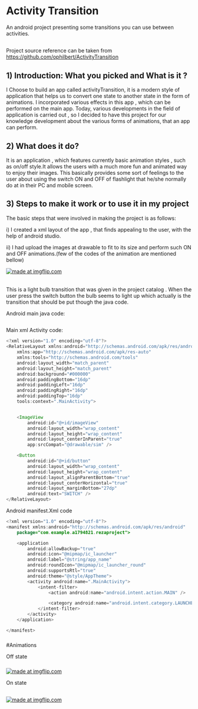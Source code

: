 # Activity Transition
An android project presenting some transitions you can use between activities.
##
Project source reference can be taken from https://github.com/ophilbert/ActivityTransition

## 1) Introduction: What you picked and What is it ?
I Choose to build an app called activityTransition, it is a modern style of application that helps us to convert one state to another state in the form of animations. I incorporated various effects in this app , which can be performed on the main app. Today, various developments in the field of application is carried out , so I decided to have this project for our knowledge development about the various forms of animations, that an app can perform.

## 2) What does it do?

It is an application , which features currently basic animation styles , such as on/off style.It allows the users with a much more fun and animated way to enjoy their images. This basically provides some sort of feelings to the user about using the switch ON and OFF of flashlight that he/she normally do at in their PC and mobile screen.

## 3) Steps to make it work or to use it in my project

The basic steps that were involved in making the project is as follows:
<p> i) I created a xml layout of the app , that finds appealing to the user, with the help of android studio.</p>
<p> ii) I had upload the images at drawable to fit to its size and perform such ON and OFF animations.(few of the codes of the animation are mentioned bellow)</p>

<a href="https://imgflip.com/gif/2vs6fw"><img src="https://i.imgflip.com/2vs6fw.gif" title="made at imgflip.com"/></a>
######
This is a light bulb transition that was given in the project catalog . When the user press the switch button the bulb seems to light up which actually is the transition that should be put though the java code.

Android main java code:
```java

```

Main xml Activity code:
```java
<?xml version="1.0" encoding="utf-8"?>
<RelativeLayout xmlns:android="http://schemas.android.com/apk/res/android"
    xmlns:app="http://schemas.android.com/apk/res-auto"
    xmlns:tools="http://schemas.android.com/tools"
    android:layout_width="match_parent"
    android:layout_height="match_parent"
    android:background="#000000"
    android:paddingBottom="16dp"
    android:paddingLeft="16dp"
    android:paddingRight="16dp"
    android:paddingTop="16dp"
    tools:context=".MainActivity">


    <ImageView
        android:id="@+id/imageView"
        android:layout_width="wrap_content"
        android:layout_height="wrap_content"
        android:layout_centerInParent="true"
        app:srcCompat="@drawable/sim" />

    <Button
        android:id="@+id/button"
        android:layout_width="wrap_content"
        android:layout_height="wrap_content"
        android:layout_alignParentBottom="true"
        android:layout_centerHorizontal="true"
        android:layout_marginBottom="27dp"
        android:text="SWITCH" />
</RelativeLayout>
```

Android manifest.Xml code
```java
<?xml version="1.0" encoding="utf-8"?>
<manifest xmlns:android="http://schemas.android.com/apk/res/android"
    package="com.example.a1794821.rezaproject">

    <application
        android:allowBackup="true"
        android:icon="@mipmap/ic_launcher"
        android:label="@string/app_name"
        android:roundIcon="@mipmap/ic_launcher_round"
        android:supportsRtl="true"
        android:theme="@style/AppTheme">
        <activity android:name=".MainActivity">
            <intent-filter>
                <action android:name="android.intent.action.MAIN" />

                <category android:name="android.intent.category.LAUNCHER" />
            </intent-filter>
        </activity>
    </application>

</manifest>
```

###
#Animations

Off state
###
<a href="https://imgflip.com/gif/2vssm1"><img src="https://i.imgflip.com/2vssm1.gif" title="made at imgflip.com"/></a>

On state
##
<a href="https://imgflip.com/gif/2vssxf"><img src="https://i.imgflip.com/2vssxf.gif" title="made at imgflip.com"/></a>
